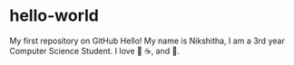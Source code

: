 # hello-world
My first repository on GitHub
Hello! My name is Nikshitha, I am a 3rd year Computer Science Student. I love :pizza: :coffee:, and :dancer:.

